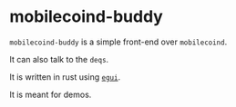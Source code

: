 # mobilecoind-buddy

`mobilecoind-buddy` is a simple front-end over `mobilecoind`.

It can also talk to the `deqs`.

It is written in rust using [`egui`](https://github.com/emilk/egui).

It is meant for demos.
